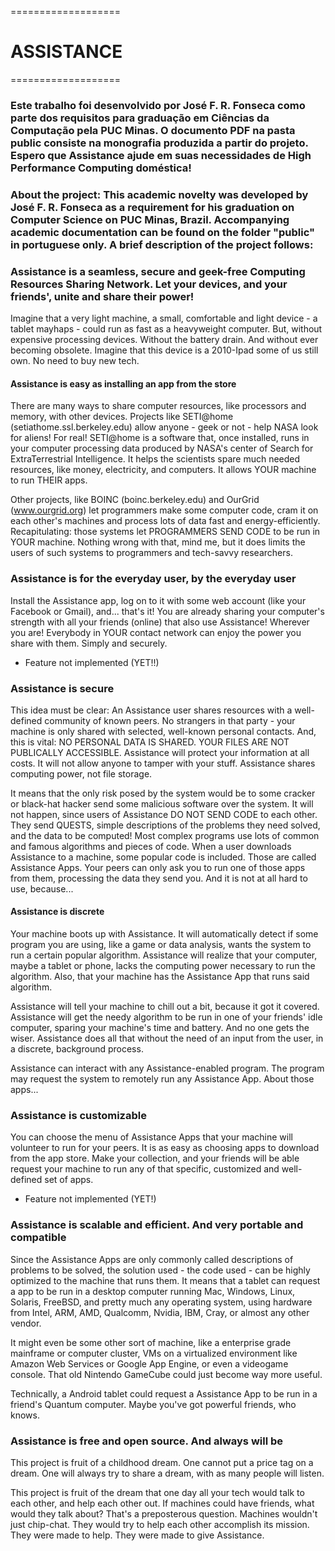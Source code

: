 ===================
# ASSISTANCE #
===================

### Este trabalho foi desenvolvido por José F. R. Fonseca como parte dos requisitos para graduação em Ciências da Computação pela PUC Minas. O documento PDF na pasta public consiste na monografia produzida a partir do projeto. Espero que Assistance ajude em suas necessidades de High Performance Computing doméstica!

### About the project: This academic novelty was developed by José F. R. Fonseca as a requirement for his graduation on Computer Science on PUC Minas, Brazil. Accompanying academic documentation can be found on the folder "public" in portuguese only. A brief description of the project follows:

### Assistance is a seamless, secure and geek-free Computing Resources Sharing Network. Let your devices, and your friends', unite and share their power!

Imagine that a very light machine, a small, comfortable and light device - a tablet mayhaps - could run as fast as a heavyweight computer.
But, without expensive processing devices. Without the battery drain. And without ever becoming obsolete.
Imagine that this device is a 2010-Ipad some of us still own. No need to buy new tech.


#### Assistance is easy as installing an app from the store

There are many ways to share computer resources, like processors and memory, with other devices. Projects like SETI@home (setiathome.ssl.berkeley.edu) allow  anyone - geek or not - help NASA look for aliens! For real! SETI@home is a software that, once installed, runs in your computer processing data produced by NASA's center of Search for ExtraTerrestrial Intelligence. It helps the scientists spare much needed resources, like money, electricity, and computers. It allows YOUR machine to run THEIR apps.

Other projects, like BOINC (boinc.berkeley.edu) and OurGrid (www.ourgrid.org) let programmers make some computer code, cram it on each other's machines and process lots of data fast and energy-efficiently. Recapitulating: those systems let PROGRAMMERS SEND CODE to be run in YOUR machine. Nothing wrong with that, mind me, but it does limits the users of such systems to programmers and tech-savvy researchers.


### Assistance is for the everyday user, by the everyday user

Install the Assistance app, log on to it with some web account (like your Facebook or Gmail), and... that's it! You are already sharing your computer's strength with all your friends (online) that also use Assistance! Wherever you are! Everybody in YOUR contact network can enjoy the power you share with them. Simply and securely.

* Feature not implemented (YET!!)


### Assistance is secure

This idea must be clear: An Assistance user shares resources with a well-defined community of known peers. No strangers in that party - your machine is only shared with selected, well-known personal contacts.
And, this is vital: NO PERSONAL DATA IS SHARED. YOUR FILES ARE NOT PUBLICALLY ACCESSIBLE. Assistance will protect your information at all costs. It will not allow anyone to tamper with your stuff. Assistance shares computing power, not file storage.

It means that the only risk posed by the system would be to some cracker or black-hat hacker send some malicious software over the system. It will not happen, since users of Assistance DO NOT SEND CODE to each other. They send QUESTS, simple descriptions of the problems they need solved, and the data to be computed!
Most complex programs use lots of common and famous algorithms and pieces of code. When a user downloads Assistance to a machine, some popular code is included. Those are called Assistance Apps. Your peers can only ask you to run one of those apps from them, processing the data they send you.
And it is not at all hard to use, because...


#### Assistance is discrete

Your machine boots up with Assistance. It will automatically detect if some program you are using, like a game or data analysis, wants the system to run a certain popular algorithm. Assistance will realize that your computer, maybe a tablet or phone, lacks the computing power necessary to run the algorithm. Also, that your machine has the Assistance App that runs said algorithm.

Assistance will tell your machine to chill out a bit, because it got it covered. Assistance will get the needy algorithm to be run in one of your friends' idle computer, sparing your machine's time and battery.
And no one gets the wiser. Assistance does all that without the need of an input from the user, in a discrete, background process.

Assistance can interact with any Assistance-enabled program. The program may request the system to remotely run any Assistance App. About those apps...


### Assistance is customizable

You can choose the menu of Assistance Apps that your machine will volunteer to run for your peers. It is as easy as choosing apps to download from the app store. Make your collection, and your friends will be able request your machine to run any of that specific, customized and well-defined set of apps.

* Feature not implemented (YET!)

### Assistance is scalable and efficient. And very portable and compatible

Since the Assistance Apps are only commonly called descriptions of problems to be solved, the solution used - the code used - can be highly optimized to the machine that runs them. It means that a tablet can request a app to be run in a desktop computer running Mac, Windows, Linux, Solaris, FreeBSD, and pretty much any operating system, using hardware from Intel, ARM, AMD, Qualcomm, Nvidia, IBM, Cray, or almost any other vendor.

It might even be some other sort of machine, like a enterprise grade mainframe or computer cluster, VMs on a virtualized environment like Amazon Web Services or Google App Engine, or even a videogame console. That old Nintendo GameCube could just become way more useful.

Technically, a Android tablet could request a Assistance App to be run in a friend's Quantum computer. Maybe you've got powerful friends, who knows.


###  Assistance is free and open source. And always will be

This project is fruit of a childhood dream. One cannot put a price tag on a dream. One will always try to share a dream, with as many people will listen.

This project is fruit of the dream that one day all your tech would talk to each other, and help each other out.
If machines could have friends, what would they talk about? That's a preposterous question. Machines wouldn't just chip-chat. They would try to help each other accomplish its mission. They were made to help. They were made to give Assistance.




